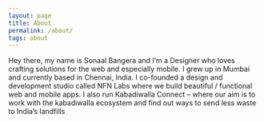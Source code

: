 ```yaml
---
layout: page
title: About
permalink: /about/
tags: about
---
```




Hey there, my name is Sonaal Bangera and I’m a Designer who loves crafting solutions for the web and especially mobile. I grew up in Mumbai and currently based in Chennai, India. I co-founded a design and development studio called NFN Labs where we build beautiful / functional web and mobile apps. I also run Kabadiwalla Connect – where our aim is to work with the kabadiwalla ecosystem and find out ways to send less waste to India’s landfills

